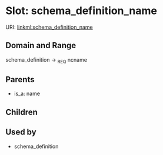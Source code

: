 
# Slot: schema_definition_name




URI: [linkml:schema_definition_name](https://w3id.org/linkml/schema_definition_name)


## Domain and Range

schema_definition ->  <sub>REQ</sub> ncname

## Parents

 *  is_a: name

## Children


## Used by

 * schema_definition
